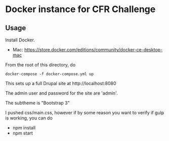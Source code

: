 # Docker instance for CFR Challenge

## Usage
Install Docker.
* Mac: https://store.docker.com/editions/community/docker-ce-desktop-mac

From the root of this directory, do
```
docker-compose -f docker-compose.yml up
```
This sets up a full Drupal site at http://localhost:8080

The admin user and password for the site are 'admin'.

The subtheme is "Bootstrap 3"

I pushed css/main.css, however if by some reason you want to verify if gulp is working, you can do
- npm install
- npm start
